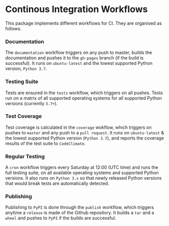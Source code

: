# Continous Integration Workflows

This package implements different workflows for CI.
They are organised as follows.

### Documentation

The `documentation` workflow triggers on any push to master, builds the documentation and pushes it to the `gh-pages` branch (if the build is successful).
It runs on `ubuntu-latest` and the lowest supported Python version, `Python 3.7`.

### Testing Suite

Tests are ensured in the `tests` workflow, which triggers on all pushes.
Tests run on a matrix of all supported operating systems for all supported Python versions (currently `3.7+`).

### Test Coverage

Test coverage is calculated in the `coverage` wokflow, which triggers on pushes to `master` and any push to a `pull request`.
It runs on `ubuntu-latest` & the lowest supported Python version (`Python 3.7`), and reports the coverage results of the test suite to `CodeClimate`.


### Regular Testing

A `cron` workflow triggers every Saturday at 12:00 (UTC time) and runs the full testing suite, on all available operating systems and supported Python versions.
It also runs on `Python 3.x` so that newly released Python versions that would break tests are automatically detected.

### Publishing

Publishing to `PyPI` is done through the `publish` workflow, which triggers anytime a `release` is made of the Github repository.
It builds a `tar` and a `wheel` and pushes to `PyPI` if the builds are successful.